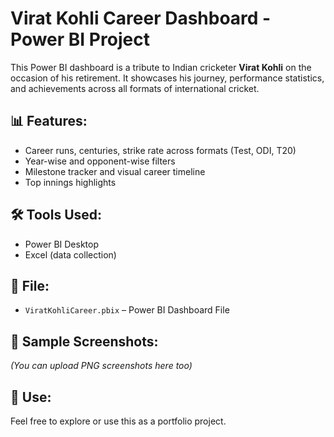 # Virat Kohli Career Dashboard - Power BI Project

This Power BI dashboard is a tribute to Indian cricketer **Virat Kohli** on the occasion of his retirement. It showcases his journey, performance statistics, and achievements across all formats of international cricket.

## 📊 Features:
- Career runs, centuries, strike rate across formats (Test, ODI, T20)
- Year-wise and opponent-wise filters
- Milestone tracker and visual career timeline
- Top innings highlights

## 🛠 Tools Used:
- Power BI Desktop
- Excel (data collection)


## 📁 File:
- `ViratKohliCareer.pbix` – Power BI Dashboard File

## 📎 Sample Screenshots:
*(You can upload PNG screenshots here too)*

## 🔗 Use:
Feel free to explore or use this as a portfolio project.
